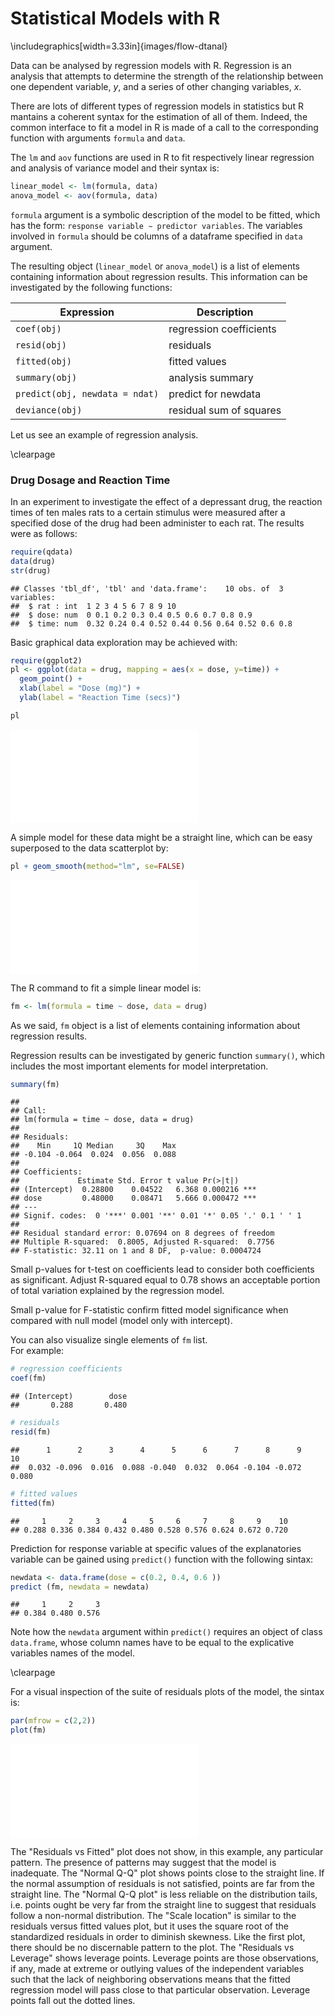 # Statistical Models with R





\includegraphics[width=3.33in]{images/flow-dtanal} 


Data can be analysed by regression models with R. Regression is an analysis that attempts to determine the strength of the relationship between one dependent variable, $y$, and a series of other changing variables, $x$. 

There are lots of different types of regression models in statistics but R mantains a coherent syntax for the estimation of all of them. Indeed, the common interface to fit a model in R is made of a call to the corresponding function with arguments `formula` and `data`.

The `lm` and `aov` functions are used in R to fit respectively linear regression and analysis of variance model and their syntax is:


```r
linear_model <- lm(formula, data)
anova_model <- aov(formula, data)
```

`formula` argument is a symbolic description of the model to be fitted, which has the form: `response variable ∼ predictor variables`. The variables involved in `formula` should be columns of a dataframe specified in `data` argument.

The resulting object (`linear_model` or `anova_model`) is a list of elements containing information about regression results. This information can be investigated by the following functions:

Expression                    | Description
----------------------------- | -------------
`coef(obj)`                    | regression coefficients
`resid(obj)`                   | residuals
`fitted(obj)`                  | fitted values
`summary(obj)`                 | analysis summary
`predict(obj, newdata = ndat)` | predict for newdata
`deviance(obj)`                | residual sum of squares

Let us see an example of regression analysis.

\clearpage

### Drug Dosage and Reaction Time

In an experiment to investigate the effect of a depressant drug, the reaction times of ten males rats to a certain stimulus were measured after a specified dose of the drug had been administer to each rat. The results were as follows:


```r
require(qdata)
data(drug)
str(drug)
```

```
## Classes 'tbl_df', 'tbl' and 'data.frame':	10 obs. of  3 variables:
##  $ rat : int  1 2 3 4 5 6 7 8 9 10
##  $ dose: num  0 0.1 0.2 0.3 0.4 0.5 0.6 0.7 0.8 0.9
##  $ time: num  0.32 0.24 0.4 0.52 0.44 0.56 0.64 0.52 0.6 0.8
```

Basic graphical data exploration may be achieved with: 


```r
require(ggplot2)
pl <- ggplot(data = drug, mapping = aes(x = dose, y=time)) + 
  geom_point() +
  xlab(label = "Dose (mg)") +
  ylab(label = "Reaction Time (secs)")

pl
```

![](10-statistical-models_files/figure-latex/drugplot-1.pdf)<!-- --> 

A simple model for these data might be a straight line, which can be easy superposed to the data scatterplot by:  



```r
pl + geom_smooth(method="lm", se=FALSE) 
```

![](10-statistical-models_files/figure-latex/reg-1.pdf)<!-- --> 

The R command to fit a simple linear model is:


```r
fm <- lm(formula = time ~ dose, data = drug)
```

As we said, `fm` object is a list of elements containing information about regression results.   

Regression results can be investigated by generic function `summary()`, which includes the most important elements for model interpretation.


```r
summary(fm)
```

```
## 
## Call:
## lm(formula = time ~ dose, data = drug)
## 
## Residuals:
##    Min     1Q Median     3Q    Max 
## -0.104 -0.064  0.024  0.056  0.088 
## 
## Coefficients:
##             Estimate Std. Error t value Pr(>|t|)    
## (Intercept)  0.28800    0.04522   6.368 0.000216 ***
## dose         0.48000    0.08471   5.666 0.000472 ***
## ---
## Signif. codes:  0 '***' 0.001 '**' 0.01 '*' 0.05 '.' 0.1 ' ' 1
## 
## Residual standard error: 0.07694 on 8 degrees of freedom
## Multiple R-squared:  0.8005,	Adjusted R-squared:  0.7756 
## F-statistic: 32.11 on 1 and 8 DF,  p-value: 0.0004724
```

Small p-values for t-test on coefficients lead to consider both coefficients as significant. Adjust R-squared equal to 0.78 shows an acceptable portion of total variation explained by the regression model.

Small p-value for F-statistic confirm fitted model significance when compared with null model (model only with intercept).


You can also visualize single elements of `fm` list.  
For example: 


```r
# regression coefficients
coef(fm)
```

```
## (Intercept)        dose 
##       0.288       0.480
```

```r
# residuals
resid(fm)
```

```
##      1      2      3      4      5      6      7      8      9     10 
##  0.032 -0.096  0.016  0.088 -0.040  0.032  0.064 -0.104 -0.072  0.080
```

```r
# fitted values
fitted(fm)
```

```
##     1     2     3     4     5     6     7     8     9    10 
## 0.288 0.336 0.384 0.432 0.480 0.528 0.576 0.624 0.672 0.720
```

Prediction for response variable at specific values of the explanatories variable can be gained using `predict()` function with the following sintax:


```r
newdata <- data.frame(dose = c(0.2, 0.4, 0.6 ))
predict (fm, newdata = newdata)
```

```
##     1     2     3 
## 0.384 0.480 0.576
```

Note how the `newdata` argument within `predict()` requires an object of class `data.frame`, whose column names have to be equal to the explicative variables names of the model.

\clearpage

For a visual inspection of the suite of residuals plots of the model, the sintax is:


```r
par(mfrow = c(2,2))
plot(fm)
```

![](10-statistical-models_files/figure-latex/lmplot-1.pdf)<!-- --> 

The "Residuals vs Fitted" plot does not show, in this example, any particular pattern. The presence of patterns may suggest that the model is inadequate.
The "Normal Q-Q" plot shows points close to the straight line. If the normal assumption of residuals is not satisfied, points are far from the straight line. The "Normal Q-Q plot" is less reliable on the distribution tails, i.e. points ought be very far from the straight line to suggest that residuals follow a non-normal distribution.
The "Scale location" is similar to the residuals versus fitted values plot, but it uses the square root of the standardized residuals in order to diminish skewness. Like the first plot, there should be no discernable pattern to the plot.
The "Residuals vs Leverage" shows leverage points. Leverage points are those observations, if any, made at extreme or outlying values of the independent variables such that the lack of neighboring observations means that the fitted regression model will pass close to that particular observation. Leverage points fall out the dotted lines.

